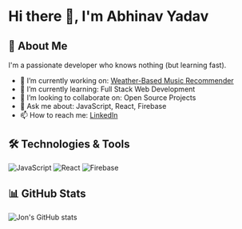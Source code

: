 # Hi there 👋, I'm Abhinav Yadav

## 🚀 About Me
I'm a passionate developer who knows nothing (but learning fast).

- 🔭 I’m currently working on: [Weather-Based Music Recommender](#)
- 🌱 I’m currently learning: Full Stack Web Development
- 👯 I’m looking to collaborate on: Open Source Projects
- 💬 Ask me about: JavaScript, React, Firebase
- 📫 How to reach me: [LinkedIn](https://www.linkedin.com/in/abhinav-yadav-033a3525b/)

## 🛠️ Technologies & Tools
![JavaScript](https://img.shields.io/badge/-JavaScript-black?style=flat-square&logo=javascript)
![React](https://img.shields.io/badge/-React-black?style=flat-square&logo=react)
![Firebase](https://img.shields.io/badge/-Firebase-black?style=flat-square&logo=firebase)

## 📊 GitHub Stats
![Jon's GitHub stats](https://github-readme-stats.vercel.app/api?username=JonSnow007&show_icons=true&theme=radical)
